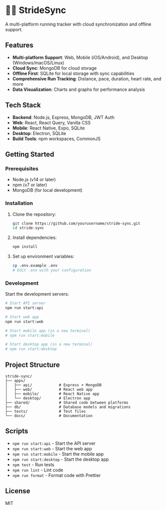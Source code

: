 # 🏃‍♂️ StrideSync

A multi-platform running tracker with cloud synchronization and offline support.

## Features

- **Multi-platform Support**: Web, Mobile (iOS/Android), and Desktop (Windows/macOS/Linux)
- **Cloud Sync**: MongoDB for cloud storage
- **Offline First**: SQLite for local storage with sync capabilities
- **Comprehensive Run Tracking**: Distance, pace, duration, heart rate, and more
- **Data Visualization**: Charts and graphs for performance analysis

## Tech Stack

- **Backend**: Node.js, Express, MongoDB, JWT Auth
- **Web**: React, React Query, Vanilla CSS
- **Mobile**: React Native, Expo, SQLite
- **Desktop**: Electron, SQLite
- **Build Tools**: npm workspaces, CommonJS

## Getting Started

### Prerequisites

- Node.js (v14 or later)
- npm (v7 or later)
- MongoDB (for local development)

### Installation

1. Clone the repository:
   ```bash
   git clone https://github.com/yourusername/stride-sync.git
   cd stride-sync
   ```

2. Install dependencies:
   ```bash
   npm install
   ```

3. Set up environment variables:
   ```bash
   cp .env.example .env
   # Edit .env with your configuration
   ```

### Development

Start the development servers:

```bash
# Start API server
npm run start:api

# Start web app
npm run start:web

# Start mobile app (in a new terminal)
# npm run start:mobile

# Start desktop app (in a new terminal)
# npm run start:desktop
```

## Project Structure

```
stride-sync/
├── apps/
│   ├── api/            # Express + MongoDB
│   ├── web/            # React web app
│   ├── mobile/         # React Native app
│   └── desktop/        # Electron app
├── shared/             # Shared code between platforms
├── db/                 # Database models and migrations
├── tests/              # Test files
└── docs/               # Documentation
```

## Scripts

- `npm run start:api` - Start the API server
- `npm run start:web` - Start the web app
- `npm run start:mobile` - Start the mobile app
- `npm run start:desktop` - Start the desktop app
- `npm test` - Run tests
- `npm run lint` - Lint code
- `npm run format` - Format code with Prettier

## License

MIT
